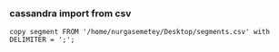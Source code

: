 ### cassandra import from csv







```
copy segment FROM '/home/nurgasemetey/Desktop/segments.csv' with DELIMITER = ';';

```
